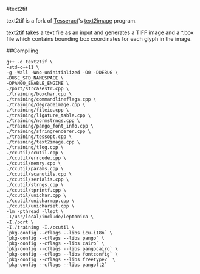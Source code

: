 #text2tif

text2tif is a fork of [Tesseract](https://github.com/tesseract-ocr/tesseract)'s [text2image](https://github.com/tesseract-ocr/tesseract/blob/b1c138284/training/text2image.cpp) program.

text2tif takes a text file as an input and generates a TIFF image and a *.box  file which contains bounding box coordinates for each glyph in the image.


##Compiling

```
g++ -o text2tif \
-std=c++11 \
-g -Wall -Wno-uninitialized -O0 -DDEBUG \
-DUSE_STD_NAMESPACE \
-DPANGO_ENABLE_ENGINE \
./port/strcasestr.cpp \
./training/boxchar.cpp \
./training/commandlineflags.cpp \
./training/degradeimage.cpp \
./training/fileio.cpp \
./training/ligature_table.cpp \
./training/normstrngs.cpp \
./training/pango_font_info.cpp \
./training/stringrenderer.cpp \
./training/tessopt.cpp \
./training/text2image.cpp \
./training/tlog.cpp \
./ccutil/ccutil.cpp \
./ccutil/errcode.cpp \
./ccutil/memry.cpp \
./ccutil/params.cpp \
./ccutil/scanutils.cpp \
./ccutil/serialis.cpp \
./ccutil/strngs.cpp \
./ccutil/tprintf.cpp \
./ccutil/unichar.cpp \
./ccutil/unicharmap.cpp \
./ccutil/unicharset.cpp \
-lm -pthread -llept \
-I/usr/local/include/leptonica \
-I./port \
-I./training -I./ccutil \
`pkg-config --cflags --libs icu-i18n` \
`pkg-config --cflags --libs pango` \
`pkg-config --cflags --libs cairo` \
`pkg-config --cflags --libs pangocairo` \
`pkg-config --cflags --libs fontconfig` \
`pkg-config --cflags --libs freetype2` \
`pkg-config --cflags --libs pangoft2`
```
